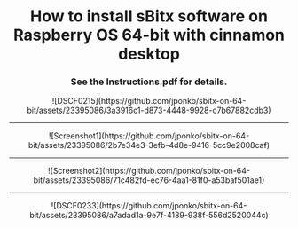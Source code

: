 <h1 style="text-align:center">
How to install sBitx software on Raspberry OS 64-bit with cinnamon desktop
</h1>
<h3 style="text-align:center">
See the Instructions.pdf for details.
</h3>
<center>
![DSCF0215](https://github.com/jponko/sbitx-on-64-bit/assets/23395086/3a3916c1-d873-4448-9928-c7b67882cdb3)
</center>
  
***

<center>   
![Screenshot1](https://github.com/jponko/sbitx-on-64-bit/assets/23395086/2b7e34e3-3efb-4d8e-9416-5cc9e2008caf)
</center> 
   
***
<center>   
![Screenshot2](https://github.com/jponko/sbitx-on-64-bit/assets/23395086/71c482fd-ec76-4aa1-81f0-a53baf501ae1)  
</center>

***
<center>
![DSCF0233](https://github.com/jponko/sbitx-on-64-bit/assets/23395086/a7adad1a-9e7f-4189-938f-556d2520044c)





